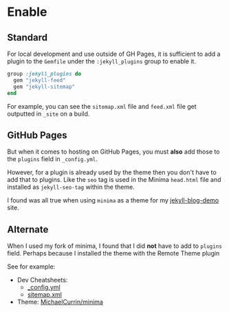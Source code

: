 # Enable


## Standard

For local development and use outside of GH Pages, it is sufficient to add a plugin to the `Gemfile` under the `:jekyll_plugins` group to enable it.

```ruby
group :jekyll_plugins do
  gem "jekyll-feed"
  gem "jekyll-sitemap"
end
```

For example, you can see the `sitemap.xml` file and `feed.xml` file get outputted in `_site` on a build.


## GitHub Pages

But when it comes to hosting on GitHub Pages, you must **also** add those to the `plugins` field in `_config.yml`.

However, for a plugin is already used by the theme then you don't have to add that to plugins. Like the `seo` tag is used in the Minima `head.html` file and installed as `jekyll-seo-tag` within the theme.

I found was all true when using `minima` as a theme for my [jekyll-blog-demo](https://github.com/MichaelCurrin/jekyll-blog-demo) site.


## Alternate

When I used my fork of minima, I found that I did **not** have to add to `plugins` field. Perhaps because I installed the theme with the Remote Theme plugin

See for example:

- Dev Cheatsheets:
    - [\_config.yml](https://github.com/MichaelCurrin/dev-cheatsheets/blob/master/_config.yml)
    - [sitemap.xml](https://michaelcurrin.github.io/dev-cheatsheets/sitemap.xml)
- Theme: [MichaelCurrin/minima](https://github.com/MichaelCurrin/minima)
